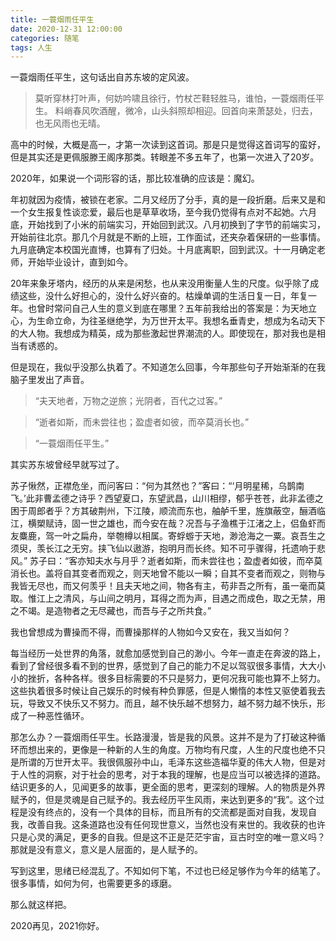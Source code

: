 ```yaml
---
title: 一蓑烟雨任平生
date: 2020-12-31 12:00:00
categories: 随笔
tags: 人生
---
```

一蓑烟雨任平生，这句话出自苏东坡的定风波。

> 莫听穿林打叶声，何妨吟啸且徐行，竹杖芒鞋轻胜马，谁怕，一蓑烟雨任平生。
> 料峭春风吹酒醒，微冷，山头斜照却相迎。回首向来萧瑟处，归去，也无风雨也无晴。

高中的时候，大概是高一，才第一次读到这首词。那是只是觉得这首词写的蛮好，但是其实还是更佩服滕王阁序那类。转眼差不多五年了，也第一次进入了20岁。

2020年，如果说一个词形容的话，那比较准确的应该是：魔幻。

年初就因为疫情，被锁在老家。二月又经历了分手，真的是一段折磨。后来又是和一个女生报复性谈恋爱，最后也是草草收场，至今我仍觉得有点对不起她。六月底，开始找到了小米的前端实习，开始回到武汉。八月初换到了字节的前端实习，开始前往北京。那几个月就是不断的上班，工作面试，还夹杂着保研的一些事情。九月底确定本校国光直博，也算有了归处。十月底离职，回到武汉。十一月确定老师，开始毕业设计，直到如今。

20年来象牙塔内，经历的从来是闲愁，也从来没用衡量人生的尺度。似乎除了成绩这些，没什么好担心的，没什么好兴奋的。枯燥单调的生活日复一日，年复一年。也曾时常问自己人生的意义到底在哪里？五年前我给出的答案是：为天地立心，为生命立命，为往圣继绝学，为万世开太平。我想名垂青史，想成为名动天下的大人物。我想成为精英，成为那些激起世界潮流的人。即使现在，那对我也是相当有诱惑的。

但是现在，我似乎没那么执着了。不知道怎么回事，今年那些句子开始渐渐的在我脑子里发出了声音。

> “夫天地者，万物之逆旅；光阴者，百代之过客。”

> “逝者如斯，而未尝往也；盈虚者如彼，而卒莫消长也。”

> “一蓑烟雨任平生。”

其实苏东坡曾经早就写过了。

苏子愀然，正襟危坐，而问客曰：“何为其然也？”客曰：“‘月明星稀，乌鹊南飞。’此非曹孟德之诗乎？西望夏口，东望武昌，山川相缪，郁乎苍苍，此非孟德之困于周郎者乎？方其破荆州，下江陵，顺流而东也，舳舻千里，旌旗蔽空，酾酒临江，横槊赋诗，固一世之雄也，而今安在哉？况吾与子渔樵于江渚之上，侣鱼虾而友麋鹿，驾一叶之扁舟，举匏樽以相属。寄蜉蝣于天地，渺沧海之一粟。哀吾生之须臾，羡长江之无穷。挟飞仙以遨游，抱明月而长终。知不可乎骤得，托遗响于悲风。”
苏子曰：“客亦知夫水与月乎？逝者如斯，而未尝往也；盈虚者如彼，而卒莫消长也。盖将自其变者而观之，则天地曾不能以一瞬；自其不变者而观之，则物与我皆无尽也，而又何羡乎！且夫天地之间，物各有主，苟非吾之所有，虽一毫而莫取。惟江上之清风，与山间之明月，耳得之而为声，目遇之而成色，取之无禁，用之不竭。是造物者之无尽藏也，而吾与子之所共食。”

我也曾想成为曹操而不得，而曹操那样的人物如今又安在，我又当如何？

每当经历一处世界的角落，就愈加感觉到自己的渺小。今年一直走在奔波的路上，看到了曾经很多看不到的世界，感觉到了自己的能力不足以驾驭很多事情，大大小小的挫折，各种各样。很多目标需要的不只是努力，更何况我可能也算不上努力。这些执着很多时候让自己娱乐的时候有种负罪感，但是人懒惰的本性又驱使着我去玩，导致又不快乐又不努力。而且，越不快乐越不想努力，越不努力越不快乐，形成了一种恶性循环。

那怎么办？一蓑烟雨任平生。长路漫漫，皆是我的风景。这并不是为了打破这种循环而想出来的，更像是一种新的人生的角度。万物均有尺度，人生的尺度也绝不只是所谓的万世开太平。我很佩服孙中山，毛泽东这些造福华夏的伟大人物，但是对于人性的洞察，对于社会的思考，对于本我的理解，也是应当可以被选择的道路。结识更多的人，见闻更多的故事，更全面的思考，更深刻的理解。人的物质是外界赋予的，但是灵魂是自己赋予的。我去经历平生风雨，来达到更多的“我”。这个过程是没有终点的，没有一个具体的目标，而且所有的交流都是面对自我，发现自我，改善自我。这条道路也没有任何现世意义，当然也没有来世的。我收获的也许只是心灵的满足，更多的自我。但是这不正是茫茫宇宙，亘古时空的唯一意义吗？那就是没有意义，意义是人层面的，是人赋予的。

写到这里，思绪已经混乱了。不知如何下笔，不过也已经足够作为今年的结笔了。很多事情，如何为何，也需要更多的琢磨。

那么就这样把。

2020再见，2021你好。

